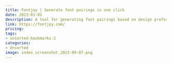 ```yaml
---
title: Fontjoy | Generate font pairings in one click
date: 2023-01-01
description: A tool for generating font pairings based on design preferences.
link: https://fontjoy.com/
pricing: 
tags: 
- unsorted-bookmarks-2 
categories: 
- Unsorted 
image: index_screenshot_2023-09-07.png
---
```

